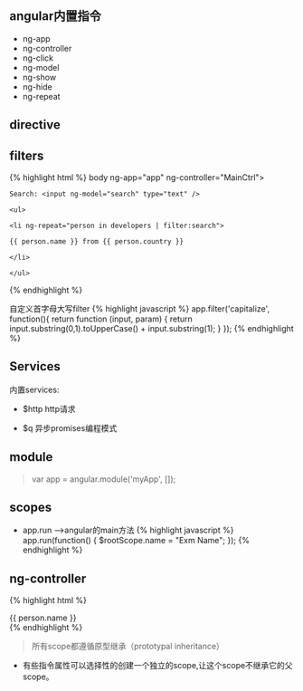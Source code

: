 ## angular内置指令 ##

* ng-app
* ng-controller
* ng-click
* ng-model
* ng-show
* ng-hide
* ng-repeat

## directive ##

## filters ##

{% highlight  html %}
body ng-app="app" ng-controller="MainCtrl"> 
 
    Search: <input ng-model="search" type="text" /> 
 
    <ul> 
 
    <li ng-repeat="person in developers | filter:search"> 
 
    {{ person.name }} from {{ person.country }}
 
    </li> 
 
    </ul> 
 
</body> 
{% endhighlight %} 

自定义首字母大写filter
{% highlight  javascript %}
app.filter('capitalize', function(){
	return function (input, param) {
	return input.substring(0,1).toUpperCase() + input.substring(1);
	}
});
{% endhighlight %}

## Services ##

内置services:
* $http http请求

* $q 异步promises编程模式

## module ##

> var app = angular.module('myApp', []);

## scopes ##

* app.run -->angular的main方法
{% highlight  javascript %}
app.run(function() {
  $rootScope.name = "Exm Name";
});
{% endhighlight %}

## ng-controller ##
{% highlight  html %}
<div ng-controller="MyController">
	{{ person.name }}
</div>
{% endhighlight %} 

> 所有scope都遵循原型继承（prototypal inheritance）

* 有些指令属性可以选择性的创建一个独立的scope,让这个scope不继承它的父scope。
